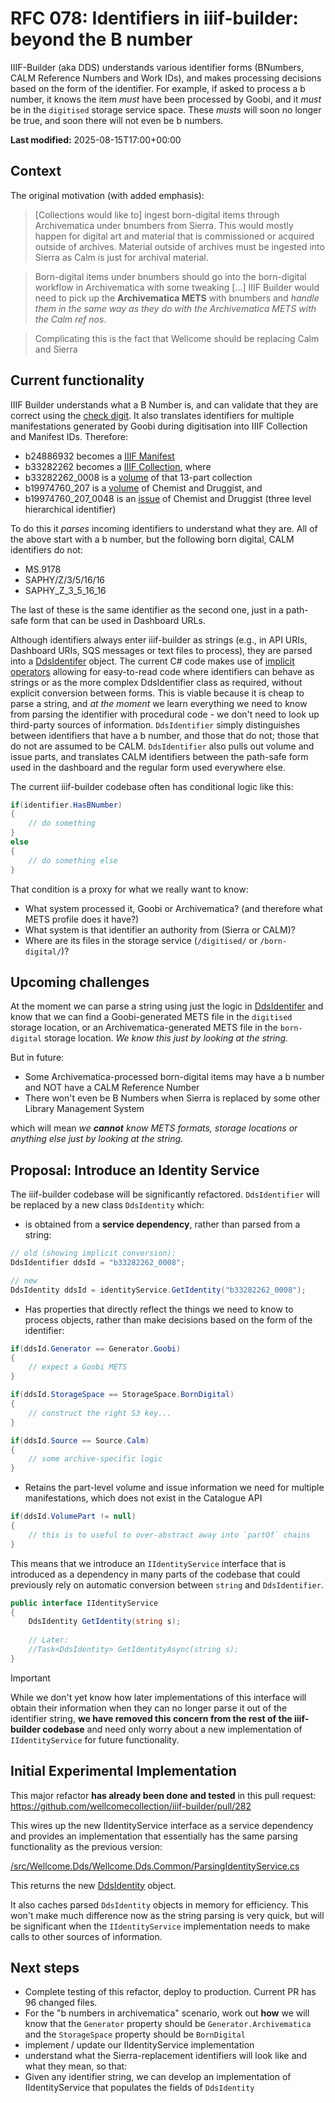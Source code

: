 # RFC 078: Identifiers in iiif-builder: beyond the B number

IIIF-Builder (aka DDS) understands various identifier forms (BNumbers, CALM Reference Numbers and Work IDs), and makes processing decisions based on the form of the identifier. For example, if asked to process a b number, it knows the item _must_ have been processed by Goobi, and it _must_ be in the `digitised` storage service space. These _musts_ will soon no longer be true, and soon there will not even be b numbers. 
 
**Last modified:** 2025-08-15T17:00+00:00

## Context

The original motivation (with added emphasis):

> [Collections would like to] ingest born-digital items through Archivematica under bnumbers from Sierra. This would mostly happen for digital art and material that is commissioned or acquired outside of archives. Material outside of archives must be ingested into Sierra as Calm is just for archival material. 

> Born-digital items under bnumbers should go into the born-digital workflow in Archivematica with some tweaking [...]  IIIF Builder would need to pick up the **Archivematica METS** with bnumbers and _handle them in the same way as they do with the Archivematica METS with the Calm ref nos_. 

> Complicating this is the fact that Wellcome should be replacing Calm and Sierra

## Current functionality

IIIF Builder understands what a B Number is, and can validate that they are correct using the [check digit](https://github.com/wellcomecollection/iiif-builder/blob/df1e0697fde2ac70ac366cdb1d6728ed642b07ca/src/Wellcome.Dds/Wellcome.Dds.Common/WellcomeLibraryIdentifiers.cs#L28-L35). It also translates identifiers for multiple manifestations generated by Goobi during digitisation into IIIF Collection and Manifest IDs. Therefore:

* b24886932 becomes a [IIIF Manifest](https://iiif.wellcomecollection.org/presentation/b24886932)
* b33282262 becomes a [IIIF Collection](https://iiif.wellcomecollection.org/presentation/b33282262), where
* b33282262_0008 is a [volume](https://iiif.wellcomecollection.org/presentation/b33282262_0008) of that 13-part collection
* b19974760_207 is a [volume](https://iiif.wellcomecollection.org/presentation/b19974760_207) of Chemist and Druggist, and
* b19974760_207_0048 is an [issue](https://iiif.wellcomecollection.org/presentation/b19974760_207_0048) of Chemist and Druggist (three level hierarchical identifier)

To do this it _parses_ incoming identifiers to understand what they are. All of the above start with a b number, but the following born digital, CALM identifiers do not:

* MS.9178
* SAPHY/Z/3/5/16/16
* SAPHY_Z_3_5_16_16

The last of these is the same identifier as the second one, just in a path-safe form that can be used in Dashboard URLs.

Although identifiers always enter iiif-builder as strings (e.g., in API URIs, Dashboard URIs, SQS messages or text files to process), they are parsed into a [DdsIdentifer](https://github.com/wellcomecollection/iiif-builder/blob/2d73518b203151db6fe61f5ea23f461db2af1e84/src/Wellcome.Dds/Wellcome.Dds.Common/DdsIdentifier.cs) object. The current C# code makes use of [implicit operators](https://learn.microsoft.com/en-us/dotnet/csharp/language-reference/operators/user-defined-conversion-operators) allowing for easy-to-read code where identifiers can behave as strings or as the more complex DdsIdentifier class as required, without explicit conversion between forms. This is viable because it is cheap to parse a string, and _at the moment_ we learn everything we need to know from parsing the identifier with procedural code - we don't need to look up third-party sources of information. `DdsIdentifier` simply distinguishes between identifiers that have a b number, and those that do not; those that do not are assumed to be CALM. `DdsIdentifier` also pulls out volume and issue parts, and translates CALM identifiers between the path-safe form used in the dashboard and the regular form used everywhere else. 

The current iiif-builder codebase often has conditional logic like this:

```c#
if(identifier.HasBNumber)
{
    // do something
} 
else 
{
    // do something else
}
```

That condition is a proxy for what we really want to know:

 - What system processed it, Goobi or Archivematica? (and therefore what METS profile does it have?)
 - What system is that identifier an authority from (Sierra or CALM)?
 - Where are its files in the storage service (`/digitised/` or `/born-digital/`)?

## Upcoming challenges

At the moment we can parse a string using just the logic in [DdsIdentifer](https://github.com/wellcomecollection/iiif-builder/blob/2d73518b203151db6fe61f5ea23f461db2af1e84/src/Wellcome.Dds/Wellcome.Dds.Common/DdsIdentifier.cs) and know that we can find a Goobi-generated METS file in the `digitised` storage location, or an Archivematica-generated METS file in the `born-digital` storage location. _We know this just by looking at the string._

But in future:

* Some Archivematica-processed born-digital items may have a b number and NOT have a CALM Reference Number
* There won't even be B Numbers when Sierra is replaced by some other Library Management System

which will mean _we **cannot** know METS formats, storage locations or anything else just by looking at the string._

## Proposal: Introduce an Identity Service

The iiif-builder codebase will be significantly refactored. `DdsIdentifier` will be replaced by a new class `DdsIdentity` which:

* is obtained from a **service dependency**, rather than parsed from a string:

```c#
// old (showing implicit conversion):
DdsIdentifier ddsId = "b33282262_0008"; 

// new
DdsIdentity ddsId = identityService.GetIdentity("b33282262_0008");
```

* Has properties that directly reflect the things we need to know to process objects, rather than make decisions based on the form of the identifier:

```c#
if(ddsId.Generator == Generator.Goobi)
{
    // expect a Goobi METS
}

if(ddsId.StorageSpace == StorageSpace.BornDigital)
{
    // construct the right S3 key...
}

if(ddsId.Source == Source.Calm)
{
    // some archive-specific logic
}
```

* Retains the part-level volume and issue information we need for multiple manifestations, which does not exist in the Catalogue API

```c#
if(ddsId.VolumePart != null)
{
    // this is to useful to over-abstract away into `partOf` chains
}
```

This means that we introduce an `IIdentityService` interface that is introduced as a dependency in many parts of the codebase that could previously rely on automatic conversion between `string` and `DdsIdentifier`. 

```c#
public interface IIdentityService
{
    DdsIdentity GetIdentity(string s);
    
    // Later:
    //Task<DdsIdentity> GetIdentityAsync(string s);
}
```

> [!IMPORTANT]
> While we don't yet know how later implementations of this interface will obtain their information when they can no longer parse it out of the identifier string, **we have removed this concern from the rest of the iiif-builder codebase** and need only worry about a new implementation of `IIdentityService` for future functionality.



## Initial Experimental Implementation

This major refactor **has already been done and tested** in this pull request: https://github.com/wellcomecollection/iiif-builder/pull/282

This wires up the new IIdentityService interface as a service dependency and provides an implementation that essentially has the same parsing functionality as the previous version:

[/src/Wellcome.Dds/Wellcome.Dds.Common/ParsingIdentityService.cs](https://github.com/wellcomecollection/iiif-builder/blob/identity-service-experiment/src/Wellcome.Dds/Wellcome.Dds.Common/ParsingIdentityService.cs)

This returns the new [DdsIdentity](https://github.com/wellcomecollection/iiif-builder/blob/a0cbf6379102ddd6d3e6041d0fad745e89bbcd2c/src/Wellcome.Dds/Wellcome.Dds.Common/DdsIdentity.cs) object.


It also caches parsed `DdsIdentity` objects in memory for efficiency. This won't make much difference now as the string parsing is very quick, but will be significant when the `IIdentityService` implementation needs to make calls to other sources of information.


## Next steps

* Complete testing of this refactor, deploy to production. Current PR has 96 changed files.
* For the "b numbers in archivematica" scenario, work out **how** we will know that the `Generator` property should be `Generator.Archivematica` and the `StorageSpace` property should be `BornDigital`
* implement / update our IIdentityService implementation
* understand what the Sierra-replacement identifiers will look like and what they mean, so that:
* Given any identifier string, we can develop an implementation of IIdentityService that populates the fields of `DdsIdentity` 

